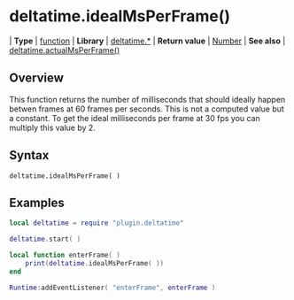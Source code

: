# deltatime.idealMsPerFrame()

| __Type__             | [function](http://docs.coronalabs.com/api/type/Function.html)
| __Library__          | [deltatime.*](Readme.markdown)
| __Return value__     | [Number](https://docs.coronalabs.com/api/type/Number.html)
| __See also__         | [deltatime.actualMsPerFrame()](actualMsPerFrame.markdown)


## Overview

This function returns the number of milliseconds that should ideally happen betwen frames at 60 frames per seconds. This is not a computed value but a constant. To get the ideal milliseconds per frame at 30 fps you can multiply this value by 2.


## Syntax

	deltatime.idealMsPerFrame( )


## Examples

``````lua
local deltatime = require "plugin.deltatime"

deltatime.start( )

local function enterFrame( )
	print(deltatime.idealMsPerFrame( ))
end

Runtime:addEventListener( "enterFrame", enterFrame )
``````